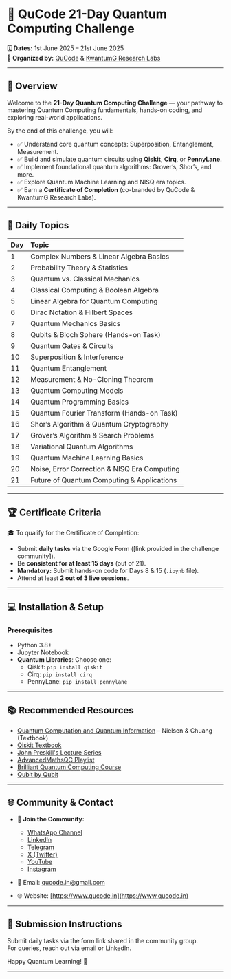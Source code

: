 # 🌌 QuCode 21-Day Quantum Computing Challenge

**🗓️ Dates:** 1st June 2025 – 21st June 2025  
**🧠 Organized by:** [QuCode](https://www.qucode.in) & [KwantumG Research Labs](https://kwantumg.com/)  

---

## 🚀 Overview

Welcome to the **21-Day Quantum Computing Challenge** — your pathway to mastering Quantum Computing fundamentals, hands-on coding, and exploring real-world applications.

By the end of this challenge, you will:
- ✅ Understand core quantum concepts: Superposition, Entanglement, Measurement.
- ✅ Build and simulate quantum circuits using **Qiskit**, **Cirq**, or **PennyLane**.
- ✅ Implement foundational quantum algorithms: Grover’s, Shor’s, and more.
- ✅ Explore Quantum Machine Learning and NISQ era topics.
- ✅ Earn a **Certificate of Completion** (co-branded by QuCode & KwantumG Research Labs).

---

## 📝 Daily Topics

| Day  | Topic                                           |
| :--- | :---------------------------------------------- |
| 1    | Complex Numbers & Linear Algebra Basics        |
| 2    | Probability Theory & Statistics                |
| 3    | Quantum vs. Classical Mechanics                |
| 4    | Classical Computing & Boolean Algebra          |
| 5    | Linear Algebra for Quantum Computing           |
| 6    | Dirac Notation & Hilbert Spaces                |
| 7    | Quantum Mechanics Basics                       |
| 8    | Qubits & Bloch Sphere (Hands-on Task)          |
| 9    | Quantum Gates & Circuits                       |
| 10   | Superposition & Interference                   |
| 11   | Quantum Entanglement                           |
| 12   | Measurement & No-Cloning Theorem               |
| 13   | Quantum Computing Models                       |
| 14   | Quantum Programming Basics                     |
| 15   | Quantum Fourier Transform (Hands-on Task)      |
| 16   | Shor’s Algorithm & Quantum Cryptography        |
| 17   | Grover’s Algorithm & Search Problems           |
| 18   | Variational Quantum Algorithms                 |
| 19   | Quantum Machine Learning Basics                |
| 20   | Noise, Error Correction & NISQ Era Computing   |
| 21   | Future of Quantum Computing & Applications     |

---

## 🏆 Certificate Criteria

🎓 To qualify for the Certificate of Completion:
- Submit **daily tasks** via the Google Form ([link provided in the challenge community]).
- Be **consistent for at least 15 days** (out of 21).
- **Mandatory:** Submit hands-on code for Days 8 & 15 (`.ipynb` file).
- Attend at least **2 out of 3 live sessions**.

---

## 💻 Installation & Setup

### Prerequisites
- Python 3.8+
- Jupyter Notebook
- **Quantum Libraries**: Choose one:
  - Qiskit: `pip install qiskit`
  - Cirq: `pip install cirq`
  - PennyLane: `pip install pennylane`

---

## 📚 Recommended Resources

- [Quantum Computation and Quantum Information](https://qubit.guide/) – Nielsen & Chuang (Textbook)
- [Qiskit Textbook](https://qiskit.org/textbook/)
- [John Preskill's Lecture Series](https://www.youtube.com/watch?v=w08pSFsAZvE&list=PL0ojjrEqIyPy-1RRD8cTD_lF1hflo89Iu)
- [AdvancedMathsQC Playlist](https://www.youtube.com/watch?v=zm64o27eHYw&list=PLxP0p--aBHmIe--9rczWe4AZmw03e2bz0)
- [Brilliant Quantum Computing Course](https://brilliant.org/courses/quantum-computing/?courseSlug=quantum-computing)
- [Qubit by Qubit](https://www.qubitbyqubit.org/)

---

## 🌐 Community & Contact

- 📢 **Join the Community:**
  - [WhatsApp Channel](https://whatsapp.com/channel/0029VazDF5KK5cD71hfQ3J2s)
  - [LinkedIn](https://www.linkedin.com/company/qucodes/)
  - [Telegram](https://t.me/qucodes)
  - [X (Twitter)](https://x.com/Qucodes)
  - [YouTube](https://www.youtube.com/@Qu-Code)
  - [Instagram](https://www.instagram.com/qucode_in/?igsh=M2d4eWkwcmRkbmJv&utm_source=qr#)

- 📧 Email: [qucode.in@gmail.com](mailto:qucode.in@gmail.com)  
- 🌐 Website: [https://www.qucode.in](https://www.qucode.in)

---

## 📌 Submission Instructions

Submit daily tasks via the form link shared in the community group.  
For queries, reach out via email or LinkedIn.  

Happy Quantum Learning! 🚀

---

